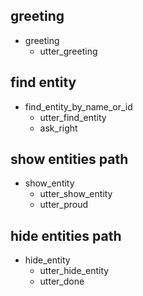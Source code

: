## greeting
* greeting
  - utter_greeting

## find entity
* find_entity_by_name_or_id
  - utter_find_entity
  - ask_right

## show entities path
* show_entity
  - utter_show_entity
  - utter_proud

## hide entities path
* hide_entity
  - utter_hide_entity
  - utter_done
